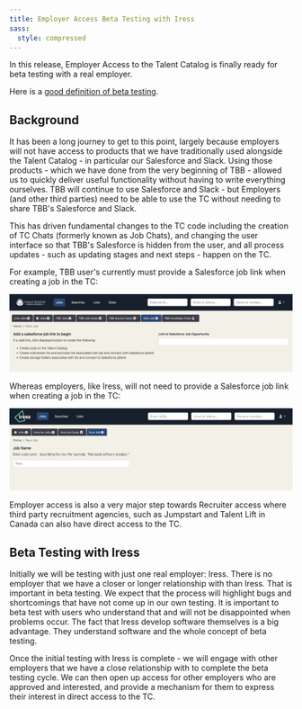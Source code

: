 ```yaml
---
title: Employer Access Beta Testing with Iress
sass:
  style: compressed
---
```


In this release, Employer Access to the Talent Catalog is finally ready for beta testing with a real 
employer.

Here is a [good definition of beta testing](https://www.productplan.com/glossary/beta-test/).


## Background

It has been a long journey to get to this point, largely because employers will not have access to 
products that we have traditionally used alongside the Talent Catalog - in particular our Salesforce 
and Slack. Using those products - which we have done from the very beginning of TBB - allowed us to 
quickly deliver useful functionality without having to write everything ourselves. TBB will continue 
to use Salesforce and Slack - but Employers (and other third parties) need to be able to use the TC 
without needing to share TBB's Salesforce and Slack. 

This has driven fundamental changes to the TC code including the creation of TC Chats (formerly 
known as Job Chats), and changing the user interface so that TBB's Salesforce is hidden from the user, 
and all process updates - such as updating stages and next steps - happen on the TC.

For example, TBB user's currently must provide a Salesforce job link when creating a job in the TC:

<div class="card-image-container">
  <img src="./../assets/images/v222/TbbNewJobScreenLogo.png" 
        alt="TBB New Job Screen" class="card-image">
</div>

Whereas employers, like Iress, will not need to provide a Salesforce job link when creating a job 
in the TC:

<div class="card-image-container">
  <img src="./../assets/images/v222/EmployerAccessNewJobScreenIressLogo.png" 
        alt="Employer access New Job screen (Iress)" class="card-image">
</div>

Employer access is also a very major step towards Recruiter access where third party recruitment 
agencies, such as Jumpstart and Talent Lift in Canada can also have direct access to the TC.


## Beta Testing with Iress

Initially we will be testing with just one real employer: Iress. There is no employer that we have 
a closer or longer relationship with than Iress. That is important in beta testing. We expect that 
the process will highlight bugs and shortcomings that have not come up in our own testing. It is 
important to beta test with users who understand that and will not be disappointed when problems 
occur. The fact that Iress develop software themselves is a big advantage. They understand software 
and the whole concept of beta testing.

Once the initial testing with Iress is complete - we will engage with other employers that we have 
a close relationship with to complete the beta testing cycle. We can then open up access for other
employers who are approved and interested, and provide a mechanism for them to express their interest 
in direct access to the TC.
